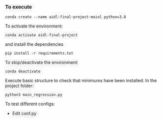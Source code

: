 ### To execute
```
conda create --name aidl-final-project-maiol python=3.8
```
To activate the environment:
```
conda activate aidl-final-project
```
and install the dependencies
```
pip install -r requirements.txt
```

To stop/deactivate the environment:
```
conda deactivate
```

Execute basic structure to check that minimums have been installed. In the project folder:
```
python3 main_regression.py
```

To test different configs:
- Edit conf.py
